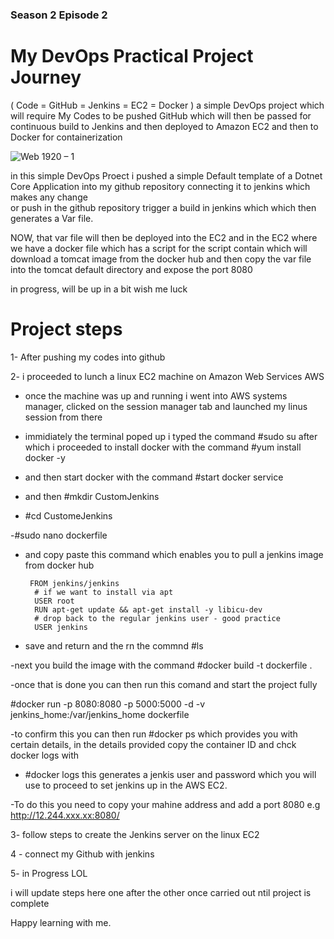 ### Season 2 Episode 2 

# My DevOps Practical Project Journey
( Code = GitHub = Jenkins = EC2 = Docker ) a simple DevOps project which will require My Codes to be pushed GitHub which will then be passed for continuous build to Jenkins and then deployed to Amazon EC2 and then to Docker for containerization

![Web 1920 – 1](https://user-images.githubusercontent.com/56154525/200328243-b2e9e5df-0655-43fd-a8bb-7b90ce919fb1.png)


in this simple DevOps Proect i pushed a simple Default template of a Dotnet Core Application into my github repository connecting it to jenkins which makes any change  
or push in the github repository trigger a build in jenkins which which then generates a Var file.
 
NOW, that var file will then be deployed into the EC2 and in the EC2 where we have a docker file which has a script for the script contain which will download a tomcat image from the docker hub and then copy the var file into the tomcat default directory and expose the port 8080


in progress, will be up in a bit wish me luck


# Project steps
1- After pushing my codes into github

2- i proceeded to lunch a linux EC2 machine on Amazon Web Services AWS

- once the machine was up and running i went into AWS systems manager, clicked on the session manager tab and launched my linus session from there

- immidiately the terminal poped up i typed the command #sudo su after which i proceeded to install docker with the command #yum install docker -y 

- and then start docker with the command #start docker service

- and then #mkdir CustomJenkins

- #cd CustomeJenkins

-#sudo nano dockerfile

- and copy paste this command which enables you to pull a jenkins image from docker hub
       
       FROM jenkins/jenkins
        # if we want to install via apt
        USER root
        RUN apt-get update && apt-get install -y libicu-dev
        # drop back to the regular jenkins user - good practice
        USER jenkins
        
- save and return and the rn the commnd #ls 

-next you build the image with the command #docker build -t dockerfile .

-once that is done you can then run this comand and start the project fully

#docker run -p 8080:8080 -p 5000:5000 -d -v jenkins_home:/var/jenkins_home dockerfile

-to confirm this you can then run #docker ps which provides you with certain details, in the details provided copy the container ID and chck docker logs with 

- #docker logs <id>
this generates a jenkis user and password which you will use to proceed to set jenkins up in the AWS EC2.

 -To do this you need to copy your mahine address and add a port 8080 e.g http://12.244.xxx.xx:8080/

3- follow steps to create the Jenkins server on the linux EC2

4 - connect my Github with jenkins

5- in Progress LOL

i will update steps here one after the other once carried out ntil project is complete



Happy learning with me.
